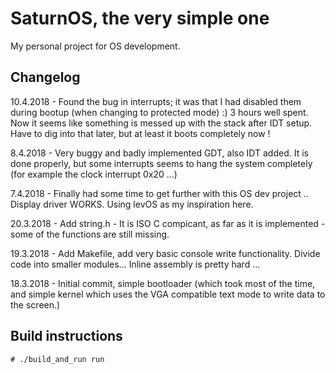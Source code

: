 # SaturnOS, the very simple one

My personal project for OS development. 

## Changelog

10.4.2018 - Found the bug in interrupts; it was that I had disabled them during bootup (when changing to protected mode) :) 3 hours well spent. Now it seems like something is messed up with the stack after IDT setup. Have to dig into that later, but at least it boots completely now !

8.4.2018 - Very buggy and badly implemented GDT, also IDT added. It is done properly, but some interrupts seems to hang the system completely (for example the clock interrupt 0x20 ...)

7.4.2018 - Finally had some time to get further with this OS dev project .. Display driver WORKS. 
Using levOS as my inspiration here. 

20.3.2018 - Add string.h - It is ISO C compicant, as far as it is implemented - 
some of the functions are still missing.

19.3.2018 - Add Makefile, add very basic console write functionality. 
Divide code into smaller modules... Inline assembly is pretty hard ...

18.3.2018 - Initial commit, simple bootloader (which took most of the 
time, and simple kernel which uses the VGA compatible text mode to 
write data to the screen.)

## Build instructions

` # ./build_and_run run `
